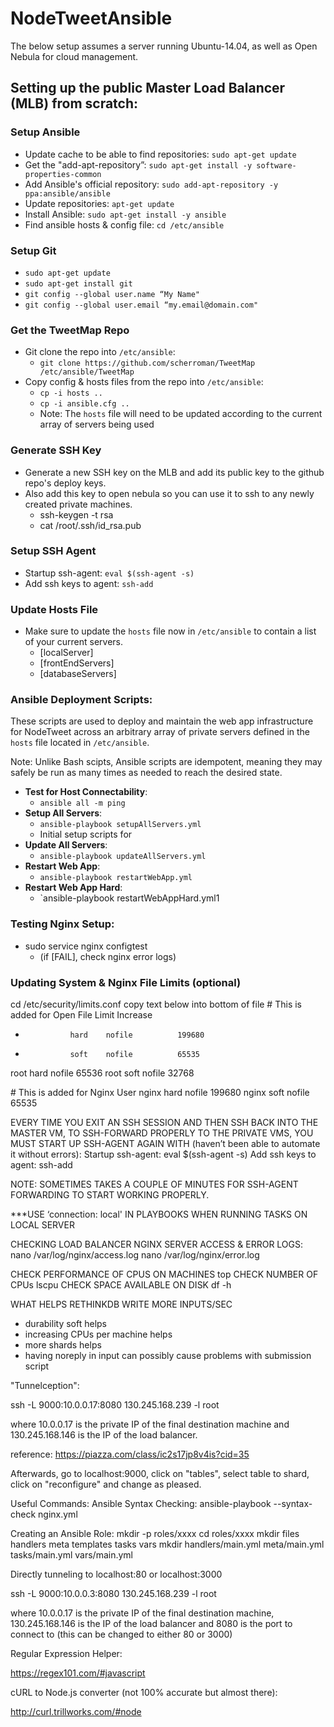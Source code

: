 # NodeTweetAnsible

The below setup assumes a server running Ubuntu-14.04, as well as Open Nebula for cloud management.

## Setting up the public Master Load Balancer (MLB) from scratch:
### Setup Ansible
- Update cache to be able to find repositories: `sudo apt-get update`
- Get the "add-apt-repository”: `sudo apt-get install -y software-properties-common`
- Add Ansible's official repository: `sudo add-apt-repository -y ppa:ansible/ansible`
- Update repositories: `apt-get update`
- Install Ansible: `sudo apt-get install -y ansible`
- Find ansible hosts & config file: `cd /etc/ansible`

### Setup Git
- `sudo apt-get update`
- `sudo apt-get install git`
- `git config --global user.name “My Name"`
- `git config --global user.email “my.email@domain.com"`

### Get the TweetMap Repo
- Git clone the repo into `/etc/ansible`:
    - `git clone https://github.com/scherroman/TweetMap /etc/ansible/TweetMap`
- Copy config & hosts files from the repo into `/etc/ansible`:
    - `cp -i hosts ..`
    - `cp -i ansible.cfg ..`
    - Note: The `hosts` file will need to be updated according to the current array of servers being used

### Generate SSH Key
- Generate a new SSH key on the MLB and add its public key to the github repo's deploy keys.
- Also add this key to open nebula so you can use it to ssh to any newly created private machines.
    - ssh-keygen -t rsa
    - cat /root/.ssh/id_rsa.pub
    
### Setup SSH Agent
- Startup ssh-agent: `eval $(ssh-agent -s)`
- Add ssh keys to agent: `ssh-add`

### Update Hosts File
- Make sure to update the `hosts` file now in `/etc/ansible` to contain a list of your current servers.
    - [localServer]
    - [frontEndServers]
    - [databaseServers]

### Ansible Deployment Scripts:
These scripts are used to deploy and maintain the web app infrastructure for NodeTweet across an arbitrary array of private servers defined in the `hosts` file located in `/etc/ansible`.

Note: Unlike Bash scipts, Ansible scripts are idempotent, meaning they may safely be run as many times as needed to reach the desired state.
- **Test for Host Connectability**:
    - `ansible all -m ping`
- **Setup All Servers**:
    - `ansible-playbook setupAllServers.yml`
    - Initial setup scripts for  
- **Update All Servers**:
    - `ansible-playbook updateAllServers.yml`
- **Restart Web App**:
    - `ansible-playbook restartWebApp.yml`
- **Restart Web App Hard**:
    - `ansible-playbook restartWebAppHard.yml1

### Testing Nginx Setup:
- sudo service nginx configtest
    - (if [FAIL], check nginx error logs)

### Updating System & Nginx File Limits (optional)
cd /etc/security/limits.conf copy text below into bottom of file
\# This is added for Open File Limit Increase
*               hard    nofile          199680
*               soft    nofile          65535

root            hard    nofile          65536
root            soft    nofile          32768

\# This is added for Nginx User
nginx           hard    nofile          199680
nginx           soft    nofile          65535

EVERY TIME YOU EXIT AN SSH SESSION AND THEN SSH BACK INTO THE MASTER VM, TO SSH-FORWARD PROPERLY TO THE PRIVATE VMS, YOU MUST START UP SSH-AGENT AGAIN WITH (haven’t been able to automate it without errors):
Startup ssh-agent:  eval $(ssh-agent -s)
Add ssh keys to agent:  ssh-add

NOTE: SOMETIMES TAKES A COUPLE OF MINUTES FOR SSH-AGENT FORWARDING TO START WORKING PROPERLY.

***USE ‘connection: local' IN PLAYBOOKS WHEN RUNNING TASKS ON LOCAL SERVER

CHECKING LOAD BALANCER NGINX SERVER ACCESS & ERROR LOGS:
nano /var/log/nginx/access.log
nano /var/log/nginx/error.log

CHECK PERFORMANCE OF CPUS ON MACHINES
top
CHECK NUMBER OF CPUs
lscpu
CHECK SPACE AVAILABLE ON DISK
df -h

WHAT HELPS RETHINKDB WRITE MORE INPUTS/SEC
- durability soft helps
- increasing CPUs per machine helps
- more shards helps
- having noreply in input can possibly cause problems with submission script

"Tunnelception":

ssh -L 9000:10.0.0.17:8080 130.245.168.239 -l root

where 10.0.0.17 is the private IP of the final destination machine and 130.245.168.146 is the IP of the load balancer.

reference: https://piazza.com/class/ic2s17jp8v4is?cid=35

Afterwards, go to localhost:9000, click on "tables", select table to shard, click on "reconfigure" and change as pleased.

Useful Commands:
Ansible Syntax Checking: ansible-playbook --syntax-check nginx.yml

Creating an Ansible Role:
    mkdir -p roles/xxxx
   cd roles/xxxx
  mkdir files handlers meta templates tasks vars
  mkdir handlers/main.yml meta/main.yml tasks/main.yml vars/main.yml

Directly tunneling to localhost:80 or localhost:3000

ssh -L 9000:10.0.0.3:8080 130.245.168.239 -l root

where 10.0.0.17 is the private IP of the final destination machine, 130.245.168.146 is the IP of the load balancer and 8080 is the port to connect to (this can be changed to either 80 or 3000)

Regular Expression Helper:

https://regex101.com/#javascript

cURL to Node.js converter (not 100% accurate but almost there):

http://curl.trillworks.com/#node
